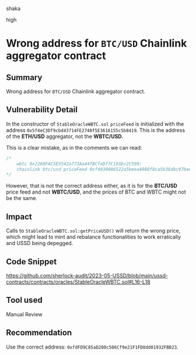 shaka

high

# Wrong address for `BTC/USD` Chainlink aggregator contract

## Summary

Wrong address for `BTC/USD` Chainlink aggregator contract.

## Vulnerability Detail

In the constructor of `StableOracleWBTC.sol` `priceFeed` is initialized with the address `0x5f4eC3Df9cbd43714FE2740f5E3616155c5b8419`. This is the address of the **ETH/USD** aggregator, not the **WBTC/USD**.

This is a clear mistake, as in the comments we can read:
```js
/*
    wbtc 0x2260FAC5E5542a773Aa44fBCfeDf7C193bc2C599;
    chainlink btc/usd priceFeed 0xf4030086522a5beea4988f8ca5b36dbc97bee88c;
*/
```
However, that is not the correct address either, as it is for the **BTC/USD** price feed and not **WBTC/USD**, and the prices of BTC and WBTC might not be the same.


## Impact

Calls to `StableOracleWBTC.sol:getPriceUSD()` will return the wrong price, which might lead to mint and rebalance functionalities to work erratically and USSD being depegged.

## Code Snippet

https://github.com/sherlock-audit/2023-05-USSD/blob/main/ussd-contracts/contracts/oracles/StableOracleWBTC.sol#L16-L18

## Tool used

Manual Review

## Recommendation

Use the correct address: `0xfdFD9C85aD200c506Cf9e21F1FD8dd01932FBB23`.